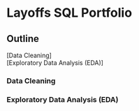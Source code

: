 # Layoffs SQL Portfolio
## Outline
[Data Cleaning] </br>
[Exploratory Data Analysis (EDA)] </br>

### Data Cleaning


### Exploratory Data Analysis (EDA)
